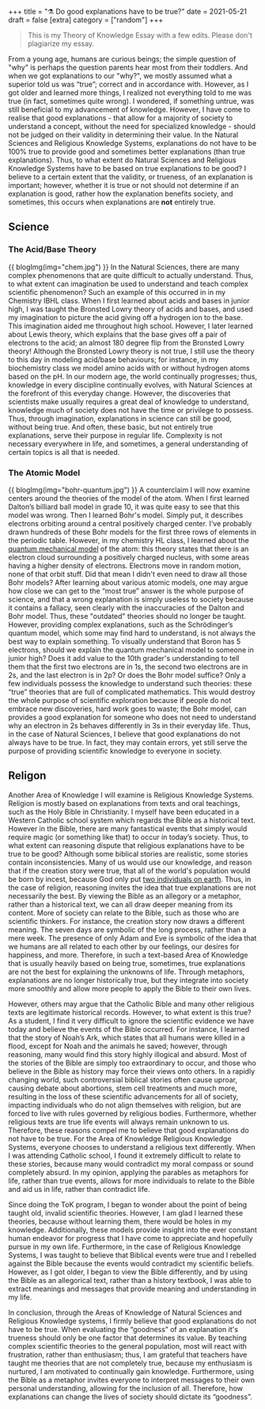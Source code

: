+++
title = "⚗️ Do good explanations have to be true?"
date = 2021-05-21
draft = false
[extra]
category = ["random"]
+++

> This is my Theory of Knowledge Essay with a few edits. Please don't plagiarize my essay.

From a young age, humans are curious beings; the simple question of "why" is perhaps the question parents hear most from their toddlers. And when we got explanations to our "why?", we mostly assumed what a superior told us was “true”; correct and in accordance with. However, as I got older and learned more things, I realized not everything told to me was true (in fact, sometimes quite wrong). I wondered, if something untrue, was still beneficial to my advancement of knowledge. However, I have come to realise that good explanations - that allow for a majority of society to understand a concept, without the need for specialized knowledge - should not be judged on their validity in determining their value. In the Natural Sciences and Religious Knowledge Systems, explanations do not have to be 100% true to provide good and sometimes better explanations (than true explanations). Thus, to what extent do Natural Sciences and Religious Knowledge Systems have to be based on true explanations to be good? I believe to a certain extent that the validity, or trueness, of an explanation is important; however, whether it is true or not should not determine if an explanation is good, rather how the explanation benefits society, and sometimes, this occurs when explanations are **not** entirely true. 

## Science
### The Acid/Base Theory
{{ blogImg(img="chem.jpg") }}
In the Natural Sciences, there are many complex phenomenons that are quite difficult to actually understand. Thus, to what extent can imagination be used to understand and teach complex scientific phenomenon? Such an example of this occurred in in my Chemistry IBHL class. When I first learned about acids and bases in junior high, I was taught the Bronsted Lowry theory of acids and bases, and used my imagination to picture the acid giving off a hydrogen ion to the base. This imagination aided me throughout high school. However, I later learned about Lewis theory, which explains that the base gives off a pair of electrons to the acid; an almost 180 degree flip from the Bronsted Lowry theory! Although the Bronsted Lowry theory is not true, I still use the theory to this day in modeling acid/base behaviours; for instance, in my biochemistry class we model amino acids with or without hydrogen atoms based on the pH. In our modern age, the world continually progresses; thus, knowledge in every discipline continually evolves, with Natural Sciences at the forefront of this everyday change. However, the discoveries that scientists make usually requires a great deal of knowledge to understand, knowledge much of society does not have the time or privilege to possess. Thus, through imagination, explanations in science can still be good, without being true. And often, these basic, but not entirely true explanations, serve their purpose in regular life. Complexity is not necessary everywhere in life, and sometimes, a general understanding of certain topics is all that is needed. 

### The Atomic Model
{{ blogImg(img="bohr-quantum.jpg") }}
A counterclaim I will now examine centers around the theories of the model of the atom. When I first learned Dalton’s billiard ball model in grade 10, it was quite easy to see that this model was wrong. Then I learned Bohr's model. Simply put, it describes electrons orbiting around a central positively charged center. I've probably drawn hundreds of these Bohr models for the first three rows of elements in the periodic table. However, in my chemistry HL class, I learned about the [quantum mechanical model](https://www.khanacademy.org/science/physics/quantum-physics/quantum-numbers-and-orbitals/v/quantum-numbers-for-the-first-four-shells) of the atom: this theory states that there is an electron cloud surrounding a positively charged nucleus, with some areas having a higher density of electrons. Electrons move in random motion, none of that orbit stuff. Did that mean I didn't even need to draw all those Bohr models? After learning about various atomic models, one may argue how close we can get to the “most true” answer is the whole purpose of science, and that a wrong explanation is simply useless to society because it contains a fallacy, seen clearly with the inaccuracies of the Dalton and Bohr model. Thus, these "outdated" theories should no longer be taught. However, providing complex explanations, such as the Schrödinger’s quantum model, which some may find hard to understand, is not always the best way to explain something. To visually understand that Boron has 5 electrons, should we explain the quantum mechanical model to someone in junior high? Does it add value to the 10th grader's understanding to tell them that the first two electrons are in 1s, the second two electrons are in 2s, and the last electron is in 2p? Or does the Bohr model suffice? Only a few individuals possess the knowledge to understand such theories: these “true” theories that are full of complicated mathematics. This would destroy the whole purpose of scientific exploration because if people do not embrace new discoveries, hard work goes to waste; the Bohr model, can provides a good explanation for someone who does not need to understand why an electron in 2s behaves differently in 3s in their everyday life. Thus, in the case of Natural Sciences, I believe that good explanations do not always have to be true. In fact, they may contain errors, yet still serve the purpose of providing scientific knowledge to everyone in society. 

## Religon
Another Area of Knowledge I will examine is Religious Knowledge Systems. Religion is mostly based on explanations from texts and oral teachings, such as the Holy Bible in Christianity. I myself have been educated in a Western Catholic school system which regards the Bible as a historical text. However in the Bible, there are many fantastical events that simply would require magic (or something like that) to occur in today’s society. Thus, to what extent can reasoning dispute that religious explanations have to be true to be good?  Although some biblical stories are realistic, some stories contain  inconsistencies. Many of us would use our knowledge, and reason that if the creation story were true, that all of the world's population would be born by incest, because God only put [two individuals on earth](https://en.wikipedia.org/wiki/Adam_and_Eve). Thus, in the case of religion, reasoning invites the idea that true explanations are not necessarily the best. By viewing the Bible as an allegory or a metaphor, rather than a historical text, we can all draw deeper meaning from its content. More of society can relate to the Bible, such as those who are scientific thinkers. For instance, the creation story now draws a different meaning. The seven days are symbolic of the long process, rather than a mere week. The presence of only Adam and Eve is symbolic of the idea that we humans are all related to each other by our feelings, our desires for happiness, and more. Therefore, in such a text-based Area of Knowledge that is usually heavily based on being true, sometimes, true explanations are not the best for explaining the unknowns of life. Through metaphors, explanations are no longer historically true, but they integrate into society more smoothly and allow more people to apply the Bible to their own lives. 

However, others may argue that the Catholic Bible and many other religious texts are legitimate historical records. However, to what extent is this true? As a student, I find it very difficult to ignore the scientific evidence we have today and believe the events of the Bible occurred. For instance, I learned that the story of Noah’s Ark, which states that all humans were killed in a flood, except for Noah and the animals he saved; however, through reasoning, many would find this story highly illogical and absurd. Most of the stories of the Bible are simply too extraordinary to occur, and those who believe in the Bible as history may force their views onto others. In a rapidly changing world, such controversial biblical stories often cause uproar, causing debate about abortions, stem cell treatments and much more, resulting in the loss of these scientific advancements for all of society, impacting individuals who do not align themselves with religion, but are forced to live with rules governed by religious bodies. Furthermore, whether religious texts are true life events will always remain unknown to us. Therefore, these reasons compel me to believe that good explanations do not have to be true. For the Area of Knowledge Religious Knowledge Systems, everyone chooses to understand a religious text differently. When I was attending Catholic school, I found it extremely difficult to relate to these stories, because many would contradict my moral compass or sound completely absurd. In my opinion, applying the parables as metaphors for life, rather than true events, allows for more individuals to relate to the Bible and aid us in life, rather than contradict life.  
 
Since doing the ToK program, I began to wonder about the point of being taught old, invalid scientific theories. However, I am glad I learned these theories, because without learning them, there would be holes in my knowledge. Additionally, these models provide insight into the ever constant human endeavor for progress that I have come to appreciate and hopefully pursue in my own life. Furthermore, in the case of Religious Knowledge Systems, I was taught to believe that Biblical events were true and I rebelled against the Bible because the events would contradict my scientific beliefs. However, as I got older, I began to view the Bible differently, and by using the Bible as an allegorical text, rather than a history textbook, I was able to extract meanings and messages that provide meaning and understanding in my life. 

In conclusion, through the Areas of Knowledge of Natural Sciences and Religious Knowledge systems, I firmly believe that good explanations do not have to be true. When evaluating the “goodness” of an explanation it's trueness should only be one factor that determines its value. By teaching complex scientific theories to the general population, most will react with frustration, rather than enthusiasm; thus, I am grateful that teachers have taught me theories that are not completely true, because my enthusiasm is nurtured, I am motivated to continually gain knowledge. Furthermore, using the Bible as a metaphor invites everyone to interpret messages to their own personal understanding, allowing for the inclusion of all. Therefore, how explanations can change the lives of society should dictate its “goodness”. 
